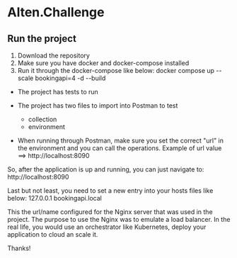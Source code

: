 # Alten.Challenge

## Run the project

1. Download the repository
2. Make sure you have docker and docker-compose installed
3. Run it through the docker-compose like below:
  docker compose up --scale bookingapi=4 -d --build
  
- The project has tests to run
- The project has two files to import into Postman to test
  - collection
  - environment
  
- When running through Postman, make sure you set the correct "url" in the environment and you can call the operations.
Example of url value ==> http://localhost:8090

So, after the application is up and running, you can just navigate to:
http://localhost:8090

Last but not least, you need to set a new entry into your hosts files like below:
127.0.0.1 bookingapi.local

This the url/name configured for the Nginx server that was used in the project.
The purpose to use the Nginx was to emulate a load balancer.
In the real life, you would use an orchestrator like Kubernetes, deploy your application to cloud an scale it.

Thanks!

